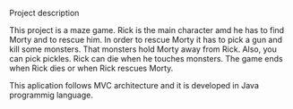   Project description
  

  This project is a maze game. Rick is the main character amd he has to find Morty and to rescue him. In order to rescue Morty it
has to pick a gun and kill some monsters. That monsters hold Morty away from Rick. Also, you can pick pickles. Rick can die when he touches monsters. The game ends when Rick dies or when Rick rescues Morty.

  This aplication follows MVC architecture and it is developed in Java programmig language. 

